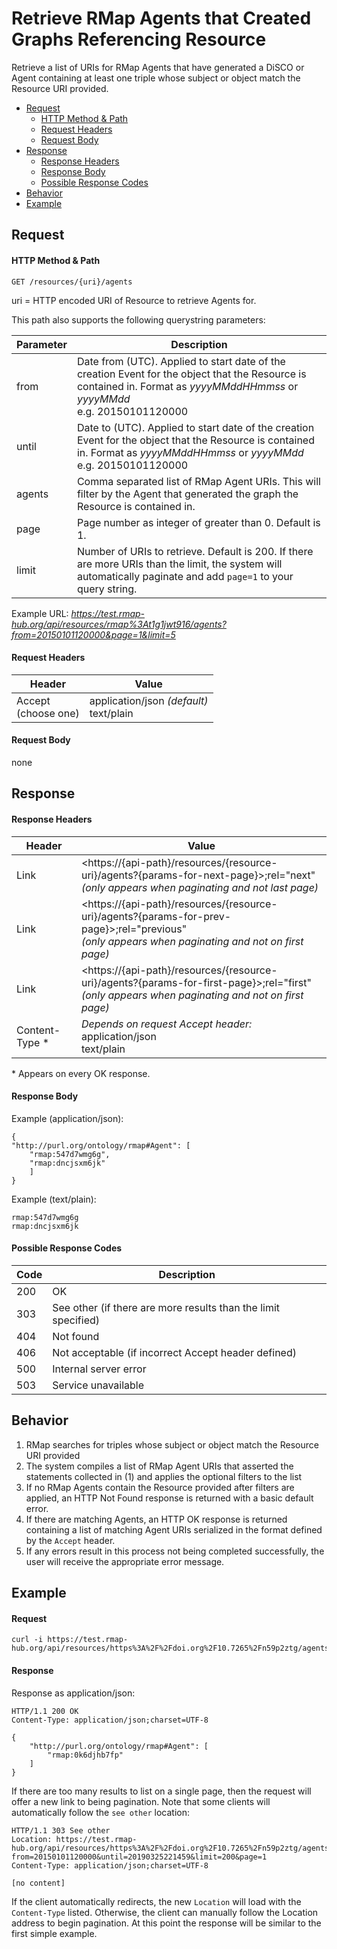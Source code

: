 # Retrieve RMap Agents that Created Graphs Referencing Resource
Retrieve a list of URIs for RMap Agents that have generated a DiSCO or Agent containing at least one triple whose subject or object match the Resource URI provided.

* [Request](#request)
  * [HTTP Method & Path](#http-method--path)
  * [Request Headers](#request-headers)
  * [Request Body](#request-body)
* [Response](#response)
  * [Response Headers](#response-headers)
  * [Response Body](#response-body)
  * [Possible Response Codes](#possible-response-codes)
* [Behavior](#behavior)
* [Example](#example)

## Request

#### HTTP Method & Path
```
GET /resources/{uri}/agents
```
uri = HTTP encoded URI of Resource to retrieve Agents for.

This path also supports the following querystring parameters:

| Parameter| Description |
|------|----|
| from | Date from (UTC). Applied to start date of the creation Event for the object that the Resource is contained in. Format as _yyyyMMddHHmmss_ or _yyyyMMdd_ <br>e.g. 20150101120000|
|until | Date to (UTC). Applied to start date of the creation Event for the object that the Resource is contained in. Format as _yyyyMMddHHmmss_ or _yyyyMMdd_ <br>e.g. 20150101120000|
|agents| Comma separated list of RMap Agent URIs. This will filter by the Agent that generated the graph the Resource is contained in.|
| page | Page number as integer of greater than 0. Default is 1.|
| limit | Number of URIs to retrieve. Default is 200. If there are more URIs than the limit, the system will automatically paginate and add `page=1` to your query string.

Example URL: _https://test.rmap-hub.org/api/resources/rmap%3At1g1jwt916/agents?from=20150101120000&page=1&limit=5_

#### Request Headers
| Header | Value |
|---------|------|
| Accept <br> (choose one) | application/json _(default)_<br>text/plain|
 
#### Request Body
none

## Response
#### Response Headers
| Header | Value |
|---------|------|
| Link | &#60;https://{api-path}/resources/{resource-uri}/agents?{params-for-next-page}>;rel="next"<br>_(only appears when paginating and not last page)_ |
| Link | &#60;https://{api-path}/resources/{resource-uri}/agents?{params-for-prev-page}>;rel="previous" <br>_(only appears when paginating and not on first page)_ |
|Link| &#60;https://{api-path}/resources/{resource-uri}/agents?{params-for-first-page}>;rel="first" <br>_(only appears when paginating and not on first page)_ |
| Content-Type * | _Depends on request Accept header:_<br>application/json<br>text/plain |

\* Appears on every OK response.

#### Response Body
Example (application/json):
```
{
"http://purl.org/ontology/rmap#Agent": [
    "rmap:547d7wmg6g",
    "rmap:dncjsxm6jk"
    ]
}
```
Example (text/plain):
```
rmap:547d7wmg6g
rmap:dncjsxm6jk
```

#### Possible Response Codes
| Code| Description |
|---------|------|
| 200| OK|
| 303 | See other (if there are more results than the limit specified) |
| 404| Not found |
| 406| Not acceptable (if incorrect Accept header defined) |
| 500| Internal server error|
| 503| Service unavailable|

## Behavior
1.  RMap searches for triples whose subject or object match the Resource URI provided
2. The system compiles a list of RMap Agent URIs that asserted the statements collected in (1) and applies the optional filters to the list
3. If no RMap Agents contain the Resource provided after filters are applied, an HTTP Not Found response is returned with a basic default error.
4. If there are matching Agents, an HTTP OK response is returned containing a list of matching Agent URIs serialized in the format defined by the `Accept` header.
5. If any errors result in this process not being completed successfully, the user will receive the appropriate error message.

## Example

#### Request
```
curl -i https://test.rmap-hub.org/api/resources/https%3A%2F%2Fdoi.org%2F10.7265%2Fn59p2ztg/agents
```

#### Response
Response as application/json:
```
HTTP/1.1 200 OK
Content-Type: application/json;charset=UTF-8

{
    "http://purl.org/ontology/rmap#Agent": [
        "rmap:0k6djhb7fp"
    ]
}
```
If there are too many results to list on a single page, then the request will offer a new link to being pagination. Note that some clients will automatically follow the `see other` location:
```
HTTP/1.1 303 See other
Location: https://test.rmap-hub.org/api/resources/https%3A%2F%2Fdoi.org%2F10.7265%2Fn59p2ztg/agents?from=20150101120000&until=20190325221459&limit=200&page=1
Content-Type: application/json;charset=UTF-8

[no content]
```
If the client automatically redirects, the new `Location` will load with the `Content-Type` listed. Otherwise, the client can manually follow the Location address to begin pagination. At this point the response will be similar to the first simple example.
